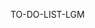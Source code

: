 TO-DO-LIST-LGM

<!---
Adityamahale05/Adityamahale05 is a ✨ special ✨ repository because its `README.md` (this file) appears on your GitHub profile.
You can click the Preview link to take a look at your changes.
--->
